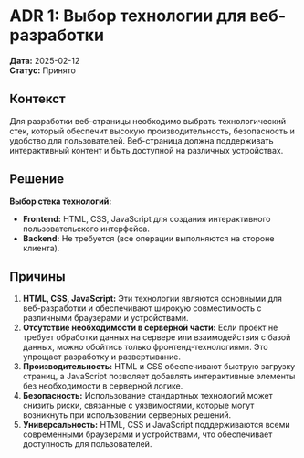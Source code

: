 # ADR 1: Выбор технологии для веб-разработки

**Дата:** 2025-02-12  
**Статус:** Принято  

## Контекст

Для разработки веб-страницы необходимо выбрать технологический стек, который обеспечит высокую производительность, безопасность и удобство для пользователей. Веб-страница должна поддерживать интерактивный контент и быть доступной на различных устройствах.

## Решение

**Выбор стека технологий:**

- **Frontend:** HTML, CSS, JavaScript для создания интерактивного пользовательского интерфейса.
- **Backend:** Не требуется (все операции выполняются на стороне клиента).

## Причины

1. **HTML, CSS, JavaScript:** Эти технологии являются основными для веб-разработки и обеспечивают широкую совместимость с различными браузерами и устройствами.
2. **Отсутствие необходимости в серверной части:** Если проект не требует обработки данных на сервере или взаимодействия с базой данных, можно обойтись только фронтенд-технологиями. Это упрощает разработку и развертывание.
3. **Производительность:** HTML и CSS обеспечивают быструю загрузку страниц, а JavaScript позволяет добавлять интерактивные элементы без необходимости в серверной логике.
4. **Безопасность:** Использование стандартных технологий может снизить риски, связанные с уязвимостями, которые могут возникнуть при использовании серверных решений.
5. **Универсальность:** HTML, CSS и JavaScript поддерживаются всеми современными браузерами и устройствами, что обеспечивает доступность для пользователей.
